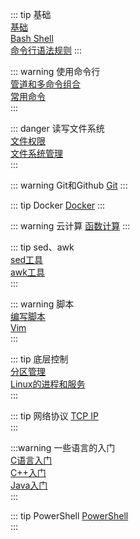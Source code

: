      
::: tip  基础     
[基础](Linux——基础.md)     
[Bash Shell](Bash-Shell.md)        
[命令行语法规则](命令行语法规则.md)
:::     
     
::: warning  使用命令行     
[管道和多命令组合](管道和多命令组合.md)           
[常用命令](常用命令.md)         
:::            
     
::: danger 读写文件系统     
[文件权限](文件权限.md)     
[文件系统管理](文件系统管理.md)           
:::       

::: warning Git和Github
[Git](Git——Git.md)
:::
     
::: tip Docker
[Docker](Docker.md)
:::

::: warning  云计算
[函数计算](函数计算.md)
:::


::: tip sed、awk                      
[sed工具](sed工具.md)                       
[awk工具](awk工具.md)                       
:::                         
     
::: warning 脚本     
[编写脚本](编写脚本.md)                   
[Vim](Vim.md)                 
:::     
     
     
::: tip 底层控制     
[分区管理](Linux——分区管理.md)          
[Linux的进程和服务](Linux的进程和服务.md)          
:::        
     
::: tip  网络协议
[TCP IP](Linux——TCP-IP.md)     
:::


:::warning 一些语言的入门     
[C语言入门](C语言入门.md)       
[C++入门](C++入门.md)         
[Java入门](Java入门.md)                  
:::     
     
::: tip PowerShell
[PowerShell](PowerShell——PowerShell.md)     
:::
     